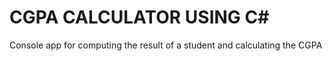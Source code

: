 # CGPA CALCULATOR USING C#
 Console app for computing the result of a student and calculating the CGPA
